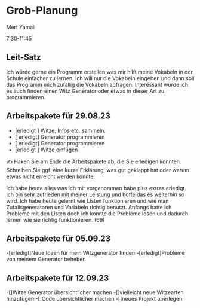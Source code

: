# Grob-Planung

Mert Yamali

7:30-11:45

## Leit-Satz

Ich würde gerne ein Programm erstellen was mir hilft meine Vokabeln in der Schule einfacher zu lernen. Ich will nur die Vokabeln eingeben und dann soll das Programm mich zufällig die Vokabeln abfragen. Interessant würde ich es auch finden einen Witz Generator oder etwas in dieser Art zu programmieren.

## Arbeitspakete für 29.08.23


- [erledigt ] Witze, Infos etc. sammeln.
- [ erledigt] Generator programmieren
- [ erledigt] Generator programmieren
- [erledigt ] Witze einfügen

✍️  Haken Sie am Ende die Arbeitspakete ab, die Sie erledigen konnten. Schreiben Sie ggf. eine kurze Erklärung, was gut geklappt hat oder warum etwas nicht erreicht werden konnte.

Ich habe heute alles was ich mir vorgenommen habe plus extras erledigt. Ich bin sehr zufrieden mit meiner Leistung und hoffe das es weiterhin so wird. Ich habe heute gelernt wie Listen funktionieren und wie man Zufallsgeneratoren und Variabeln richtig benutzt. Anfangs hatte ich Probleme mit den Listen doch ich konnte die Probleme lösen und dadurch lernen wie sie richtig funktionieren. (69)



## Arbeitspakete für 05.09.23
-[erledigt]Neue Ideen für mein Witzgenerator finden
-[erledigt]Probleme von meinem Generator beheben



## Arbeitspakete für 12.09.23
-[]Witze Generator übersichtlicher machen
-[]vielleicht neue Witzearten hinzufügen
-[]Code übersichtlicher machen
-[]neues Projekt überlegen
